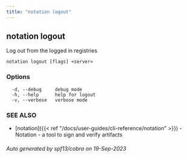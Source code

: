 ```yaml
---
title: "notation logout"
---
```


## notation logout

Log out from the logged in registries

```
notation logout [flags] <server>
```

### Options

```
  -d, --debug     debug mode
  -h, --help      help for logout
  -v, --verbose   verbose mode
```

### SEE ALSO

* [notation]({{< ref "/docs/user-guides/cli-reference/notation" >}})	 - Notation - a tool to sign and verify artifacts

###### Auto generated by spf13/cobra on 19-Sep-2023
